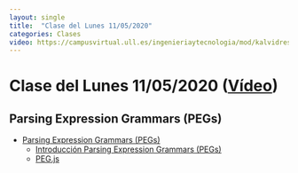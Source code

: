 ```yaml
---
layout: single
title:  "Clase del Lunes 11/05/2020"
categories: Clases
video: https://campusvirtual.ull.es/ingenieriaytecnologia/mod/kalvidres/view.php?id=251434
---
```


# Clase del Lunes 11/05/2020  ([Vídeo]({{page.video}}))

## Parsing Expression Grammars (PEGs)

* [Parsing Expression Grammars (PEGs)]({{site.baseurl}}/tema4-parsing-expression-grammars/)
  * [Introducción Parsing Expression Grammars (PEGs)]({{site.baseurl}}/tema4-parsing-expression-grammars/peg-intro)
  * [PEG.js]({{site.baseurl}}/tema4-parsing-expression-grammars/pegjs)
